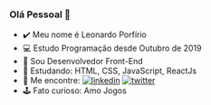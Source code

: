### Olá Pessoal 👋

- ✔️ Meu nome é Leonardo Porfírio
- 💻 Estudo Programação desde Outubro de 2019
- 🚀 Sou Desenvolvedor Front-End
- 🧠 Estudando: HTML, CSS, JavaScript, ReactJs
- 💬 Me encontre: [![linkedin](https://user-images.githubusercontent.com/61172842/88747710-b6daa900-d125-11ea-9d93-34bcaf0f5ef2.png)](https://www.linkedin.com/in/leonardo-porf%C3%ADrio-290954192/) [![twitter](https://user-images.githubusercontent.com/61172842/88747693-ade9d780-d125-11ea-97ad-1933cf99fc40.png)](https://twitter.com/leozin_porfirio)
- 🕹️ Fato curioso: Amo Jogos




